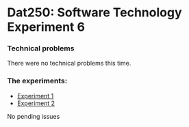 # Dat250: Software Technology Experiment 6

### Technical problems
There were no technical problems this time. 

### The experiments:
* [Experiment 1](https://github.com/puj009/servingwebcontent)
* [Experiment 2](https://github.com/puj009/solma)


No pending issues
